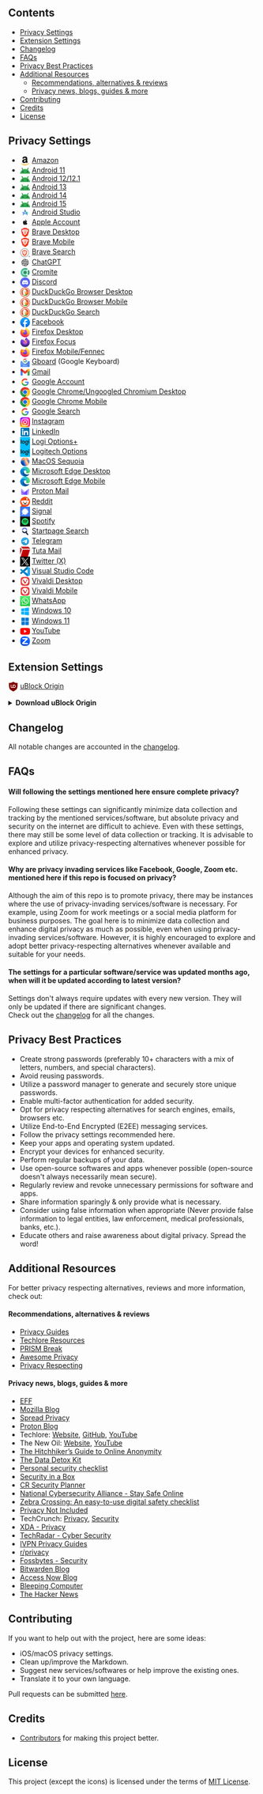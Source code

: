 ## Contents
- [Privacy Settings](#privacy-settings)
- [Extension Settings](#extension-settings)
- [Changelog](#changelog)
- [FAQs](#faqs)
- [Privacy Best Practices](#privacy-best-practices)
- [Additional Resources](#additional-resources)
  - [Recommendations, alternatives & reviews](#recommendations-alternatives--reviews)
  - [Privacy news, blogs, guides & more](#privacy-news-blogs-guides--more)
- [Contributing](#contributing)
- [Credits](#credits)
- [License](#license)



## Privacy Settings
- <img src="icons/amazon.png" width="20" align="center"> [Amazon](https://github.com/StellarSand/privacy-settings/blob/main/Privacy%20Settings/Amazon.md)
- <img src="icons/android.png" width="20" align="center"> [Android 11](https://github.com/StellarSand/privacy-settings/blob/main/Privacy%20Settings/Android-11.md)
- <img src="icons/android.png" width="20" align="center"> [Android 12/12.1](https://github.com/StellarSand/privacy-settings/blob/main/Privacy%20Settings/Android-12.md)
- <img src="icons/android.png" width="20" align="center"> [Android 13](https://github.com/StellarSand/privacy-settings/blob/main/Privacy%20Settings/Android-13.md)
- <img src="icons/android.png" width="20" align="center"> [Android 14](https://github.com/StellarSand/privacy-settings/blob/main/Privacy%20Settings/Android-14.md)
- <img src="icons/android.png" width="20" align="center"> [Android 15](https://github.com/StellarSand/privacy-settings/blob/main/Privacy%20Settings/Android-15.md)
- <img src="icons/android_studio.png" width="20" align="center"> [Android Studio](https://github.com/StellarSand/privacy-settings/blob/main/Privacy%20Settings/Android-Studio.md)
- <img src="icons/apple.png" width="20" align="center"> [Apple Account](https://github.com/StellarSand/privacy-settings/blob/main/Privacy%20Settings/Apple-Account.md)
- <img src="icons/brave.png" width="20" align="center"> [Brave Desktop](https://github.com/StellarSand/privacy-settings/blob/main/Privacy%20Settings/Brave.md)
- <img src="icons/brave.png" width="20" align="center"> [Brave Mobile](https://github.com/StellarSand/privacy-settings/blob/main/Privacy%20Settings/Brave-Mobile.md)
- <img src="icons/brave_search.png" width="20" align="center"> [Brave Search](https://github.com/StellarSand/privacy-settings/blob/main/Privacy%20Settings/Brave-Search.md)
- <img src="icons/chatgpt.png" width="20" align="center"> [ChatGPT](https://github.com/StellarSand/privacy-settings/blob/main/Privacy%20Settings/ChatGPT.md)
- <img src="icons/cromite.png" width="20" align="center"> [Cromite](https://github.com/StellarSand/privacy-settings/blob/main/Privacy%20Settings/Cromite.md)
- <img src="icons/discord.png" width="20" align="center"> [Discord](https://github.com/StellarSand/privacy-settings/blob/main/Privacy%20Settings/Discord.md)
- <img src="icons/duckduckgo.png" width="20" align="center"> [DuckDuckGo Browser Desktop](https://github.com/StellarSand/privacy-settings/blob/main/Privacy%20Settings/DuckDuckGo-Browser.md)
- <img src="icons/duckduckgo.png" width="20" align="center"> [DuckDuckGo Browser Mobile](https://github.com/StellarSand/privacy-settings/blob/main/Privacy%20Settings/DuckDuckGo-Browser-Mobile.md)
- <img src="icons/duckduckgo.png" width="20" align="center"> [DuckDuckGo Search](https://github.com/StellarSand/privacy-settings/blob/main/Privacy%20Settings/DuckDuckGo-Search.md)
- <img src="icons/facebook.png" width="20" align="center"> [Facebook](https://github.com/StellarSand/privacy-settings/blob/main/Privacy%20Settings/Facebook.md)
- <img src="icons/firefox.png" width="20" align="center"> [Firefox Desktop](https://github.com/StellarSand/privacy-settings/blob/main/Privacy%20Settings/Firefox.md)
- <img src="icons/firefox_focus.png" width="20" align="center"> [Firefox Focus](https://github.com/StellarSand/privacy-settings/blob/main/Privacy%20Settings/Firefox-Focus.md)
- <img src="icons/firefox.png" width="20" align="center"> [Firefox Mobile/Fennec](https://github.com/StellarSand/privacy-settings/blob/main/Privacy%20Settings/Firefox-Mobile.md)
- <img src="icons/gboard.png" width="20" align="center"> [Gboard](https://github.com/StellarSand/privacy-settings/blob/main/Privacy%20Settings/Gboard.md) (Google Keyboard)
- <img src="icons/gmail.png" width="20" align="center"> [Gmail](https://github.com/StellarSand/privacy-settings/blob/main/Privacy%20Settings/Gmail.md)
- <img src="icons/google.png" width="20" align="center"> [Google Account](https://github.com/StellarSand/privacy-settings/blob/main/Privacy%20Settings/Google-Account.md)
- <img src="icons/google_chrome.png" width="20" align="center"> [Google Chrome/Ungoogled Chromium Desktop](https://github.com/StellarSand/privacy-settings/blob/main/Privacy%20Settings/Google-Chrome.md)
- <img src="icons/google_chrome.png" width="20" align="center"> [Google Chrome Mobile](https://github.com/StellarSand/privacy-settings/blob/main/Privacy%20Settings/Google-Chrome-Mobile.md)
- <img src="icons/google.png" width="20" align="center"> [Google Search](https://github.com/StellarSand/privacy-settings/blob/main/Privacy%20Settings/Google-Search.md)
- <img src="icons/instagram.png" width="20" align="center"> [Instagram](https://github.com/StellarSand/privacy-settings/blob/main/Privacy%20Settings/Instagram.md)
- <img src="icons/linkedin.png" width="20" align="center"> [LinkedIn](https://github.com/StellarSand/privacy-settings/blob/main/Privacy%20Settings/LinkedIn.md)
- <img src="icons/logitech.png" width="20" align="center"> [Logi Options+](https://github.com/StellarSand/privacy-settings/blob/main/Privacy%20Settings/Logi-Options%2B.md)
- <img src="icons/logitech.png" width="20" align="center"> [Logitech Options](https://github.com/StellarSand/privacy-settings/blob/main/Privacy%20Settings/Logitech-Options.md)
- <img src="icons/macos_sequoia.png" width="20" align="center"> [MacOS Sequoia](https://github.com/StellarSand/privacy-settings/blob/main/Privacy%20Settings/MacOS-Sequoia.md)
- <img src="icons/microsoft_edge.png" width="20" align="center"> [Microsoft Edge Desktop](https://github.com/StellarSand/privacy-settings/blob/main/Privacy%20Settings/Microsoft-Edge.md)
- <img src="icons/microsoft_edge.png" width="20" align="center"> [Microsoft Edge Mobile](https://github.com/StellarSand/privacy-settings/blob/main/Privacy%20Settings/Microsoft-Edge-Mobile.md)
- <img src="icons/proton_mail.svg" width="20" align="center"> [Proton Mail](https://github.com/StellarSand/privacy-settings/blob/main/Privacy%20Settings/Proton-Mail.md)
- <img src="icons/reddit.png" width="20" align="center"> [Reddit](https://github.com/StellarSand/privacy-settings/blob/main/Privacy%20Settings/Reddit.md)
- <img src="icons/signal.png" width="20" align="center"> [Signal](https://github.com/StellarSand/privacy-settings/blob/main/Privacy%20Settings/Signal.md)
- <img src="icons/spotify.png" width="20" align="center"> [Spotify](https://github.com/StellarSand/privacy-settings/blob/main/Privacy%20Settings/Spotify.md)
- <img src="icons/startpage_search.png" width="20" align="center"> [Startpage Search](https://github.com/StellarSand/privacy-settings/blob/main/Privacy%20Settings/Startpage-Search.md)
- <img src="icons/telegram.png" width="20" align="center"> [Telegram](https://github.com/StellarSand/privacy-settings/blob/main/Privacy%20Settings/Telegram.md)
- <img src="icons/tuta_mail.svg" width="20" align="center"> [Tuta Mail](https://github.com/StellarSand/privacy-settings/blob/main/Privacy%20Settings/Tuta-Mail.md)
- <img src="icons/twitter.png" width="20" align="center"> [Twitter (X)](https://github.com/StellarSand/privacy-settings/blob/main/Privacy%20Settings/Twitter.md)
- <img src="icons/vscode.png" width="20" align="center"> [Visual Studio Code](https://github.com/StellarSand/privacy-settings/blob/main/Privacy%20Settings/Visual-Studio-Code.md)
- <img src="icons/vivaldi.png" width="20" align="center"> [Vivaldi Desktop](https://github.com/StellarSand/privacy-settings/blob/main/Privacy%20Settings/Vivaldi.md)
- <img src="icons/vivaldi.png" width="20" align="center"> [Vivaldi Mobile](https://github.com/StellarSand/privacy-settings/blob/main/Privacy%20Settings/Vivaldi-Mobile.md)
- <img src="icons/whatsapp.png" width="20" align="center"> [WhatsApp](https://github.com/StellarSand/privacy-settings/blob/main/Privacy%20Settings/WhatsApp.md)
- <img src="icons/windows_10.svg" width="20" align="center"> [Windows 10](https://github.com/StellarSand/privacy-settings/blob/main/Privacy%20Settings/Windows-10.md)
- <img src="icons/windows_11.svg" width="20" align="center"> [Windows 11](https://github.com/StellarSand/privacy-settings/blob/main/Privacy%20Settings/Windows-11.md)
- <img src="icons/youtube.png" width="20" align="center"> [YouTube](https://github.com/StellarSand/privacy-settings/blob/main/Privacy%20Settings/YouTube.md)
- <img src="icons/zoom.png" width="20" align="center"> [Zoom](https://github.com/StellarSand/privacy-settings/blob/main/Privacy%20Settings/Zoom.md)



## Extension Settings
<img src="icons/ublock.svg" width="20" align="center"> [uBlock Origin](https://github.com/StellarSand/privacy-settings/blob/main/Extensions%20Settings/uBlock-Origin.md)

<details>
  <summary><b>Download uBlock Origin</b></summary> 
  
  - [Google Chrome/Chromium based browsers (Desktop)](https://chrome.google.com/webstore/detail/ublock-origin/cjpalhdlnbpafiamejdnhcphjbkeiagm)
  - [Firefox Desktop](https://addons.mozilla.org/en-US/firefox/addon/ublock-origin/) (for `Firefox Mobile` & `Fennec` check in `Settings` > `Extensions`)
  - [Microsoft Edge Desktop](https://microsoftedge.microsoft.com/addons/detail/ublock-origin/odfafepnkmbhccpbejgmiehpchacaeak)
</details>



## Changelog
All notable changes are accounted in the [changelog](https://github.com/StellarSand/privacy-settings/blob/main/CHANGELOG.md).



## FAQs

#### Will following the settings mentioned here ensure complete privacy?
Following these settings can significantly minimize data collection and tracking by the mentioned services/software, but absolute privacy and security on the internet are difficult to achieve. Even with these settings, there may still be some level of data collection or tracking. It is advisable to explore and utilize privacy-respecting alternatives whenever possible for enhanced privacy.

#### Why are privacy invading services like Facebook, Google, Zoom etc. mentioned here if this repo is focused on privacy?
Although the aim of this repo is to promote privacy, there may be instances where the use of privacy-invading services/software is necessary. For example, using Zoom for work meetings or a social media platform for business purposes. The goal here is to minimize data collection and enhance digital privacy as much as possible, even when using privacy-invading services/software. However, it is highly encouraged to explore and adopt better privacy-respecting alternatives whenever available and suitable for your needs.

#### The settings for a particular software/service was updated months ago, when will it be updated according to latest version?
Settings don't always require updates with every new version. They will only be updated if there are significant changes.
<br>Check out the [changelog](https://github.com/StellarSand/privacy-settings/blob/main/CHANGELOG.md) for all the changes.



## Privacy Best Practices
- Create strong passwords (preferably 10+ characters with a mix of letters, numbers, and special characters).
- Avoid reusing passwords.
- Utilize a password manager to generate and securely store unique passwords.
- Enable multi-factor authentication for added security.
- Opt for privacy respecting alternatives for search engines, emails, browsers etc.
- Utilize End-to-End Encrypted (E2EE) messaging services.
- Follow the privacy settings recommended here.
- Keep your apps and operating system updated.
- Encrypt your devices for enhanced security.
- Perform regular backups of your data.
- Use open-source softwares and apps whenever possible (open-source doesn't always necessarily mean secure).
- Regularly review and revoke unnecessary permissions for software and apps.
- Share information sparingly & only provide what is necessary.
- Consider using false information when appropriate (Never provide false information to legal entities, law enforcement, medical professionals, banks, etc.).
- Educate others and raise awareness about digital privacy. Spread the word!



## Additional Resources
For better privacy respecting alternatives, reviews and more information, check out:

#### Recommendations, alternatives & reviews
- [Privacy Guides](https://www.privacyguides.org)
- [Techlore Resources](https://www.techlore.tech/resources#all-resources)
- [PRISM Break](https://prism-break.org/)
- [Awesome Privacy](https://github.com/pluja/awesome-privacy)
- [Privacy Respecting](https://github.com/nikitavoloboev/privacy-respecting)

#### Privacy news, blogs, guides & more
- [EFF](https://www.eff.org/)
- [Mozilla Blog](https://blog.mozilla.org/)
- [Spread Privacy](https://spreadprivacy.com/)
- [Proton Blog](https://proton.me/blog/all)
- Techlore: [Website](https://www.techlore.tech), [GitHub](https://github.com/techlore), [YouTube](https://www.youtube.com/c/Techlore/)
- The New Oil: [Website](https://thenewoil.org/), [YouTube](https://www.youtube.com/c/TheNewOil)
- [The Hitchhiker’s Guide to Online Anonymity](https://anonymousplanet.org/guide.html)
- [The Data Detox Kit](https://datadetoxkit.org)
- [Personal security checklist](https://github.com/Lissy93/personal-security-checklist)
- [Security in a Box](https://securityinabox.org/)
- [CR Security Planner](https://securityplanner.consumerreports.org/)
- [National Cybersecurity Alliance - Stay Safe Online](https://staysafeonline.org/stay-safe-online/)
- [Zebra Crossing: An easy-to-use digital safety checklist](https://github.com/narwhalacademy/zebra-crossing)
- [Privacy Not Included](https://foundation.mozilla.org/en/privacynotincluded/)
- TechCrunch: [Privacy](https://techcrunch.com/category/privacy/), [Security](https://techcrunch.com/category/security/)
- [XDA - Privacy](https://www.xda-developers.com/tag/privacy/)
- [TechRadar - Cyber Security](https://www.techradar.com/computing/computing-security/cyber-security)
- [IVPN Privacy Guides](https://www.ivpn.net/privacy-guides/)
- [r/privacy](https://www.reddit.com/r/privacy/)
- [Fossbytes - Security](https://fossbytes.com/category/security/)
- [Bitwarden Blog](https://bitwarden.com/blog/)
- [Access Now Blog](https://www.accessnow.org/blog/)
- [Bleeping Computer](https://www.bleepingcomputer.com/)
- [The Hacker News](https://thehackernews.com/)



## Contributing
If you want to help out with the project, here are some ideas:

- iOS/macOS privacy settings.
- Clean up/improve the Markdown.
- Suggest new services/softwares or help improve the existing ones.
- Translate it to your own language.

Pull requests can be submitted [here](https://github.com/StellarSand/privacy-settings/pulls).



## Credits
- [Contributors](https://github.com/StellarSand/privacy-settings/graphs/contributors) for making this project better.



## License
This project (except the icons) is licensed under the terms of [MIT License](https://github.com/StellarSand/privacy-settings/blob/main/LICENSE).
